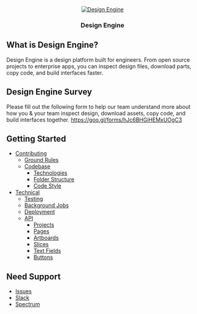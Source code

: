 <div align="center">

[![Design Engine](https://res-4.cloudinary.com/crunchbase-production/image/upload/c_lpad,h_120,w_120,f_auto,b_white,q_auto:eco/cws7pwk5usxwc5rwqyvl)](http://earlyaccess.designengine.ai/)

### Design Engine

</div>

## What is Design Engine?

Design Engine is a design platform built for engineers. From open source projects to enterprise apps, you can inspect design files, download parts, copy code, and build interfaces faster.

## Design Engine Survey
Please fill out the following form to help our team understand more about how you & your team inspect design, download assets, copy code, and build interfaces together. https://goo.gl/forms/hJc6BHGiHEMxUOgC3

## Getting Started

- [Contributing](http://earlyaccess.designengine.ai/)
  - [Ground Rules](http://earlyaccess.designengine.ai/)
  - [Codebase](http://earlyaccess.designengine.ai/)
    - [Technologies](http://earlyaccess.designengine.ai/)
    - [Folder Structure](http://earlyaccess.designengine.ai/)
    - [Code Style](http://earlyaccess.designengine.ai/)
- [Technical](http://earlyaccess.designengine.ai/)
  - [Testing](http://earlyaccess.designengine.ai/)
  - [Background Jobs](http://earlyaccess.designengine.ai/)
  - [Deployment](http://earlyaccess.designengine.ai/)
  - [API](http://earlyaccess.designengine.ai/api)
    - [Projects](http://earlyaccess.designengine.ai/api)
    - [Pages](http://earlyaccess.designengine.ai/api)
    - [Artboards](http://earlyaccess.designengine.ai/api)
    - [Slices](docs/bhttp://earlyaccess.designengine.ai/api)
    - [Text Fields](http://earlyaccess.designengine.ai/api)
    - [Buttons](http://earlyaccess.designengine.ai/api)

## Need Support

- [Issues](https://github.com/de-ai/designengine.ai/issues)
- [Slack](https://join.slack.com/t/designengineai/shared_invite/enQtMzE5ODE0MTA0MzA5LWM2NzcwNTRiNjQzMTAyYTEyNjQ1MjE5NmExNDM1MzAyNWZjMTA0ZWIwNTdmZjYyMjc2M2ExNjAyYWFhZDliMzA)
- [Spectrum](https://spectrum.chat/designengine)
